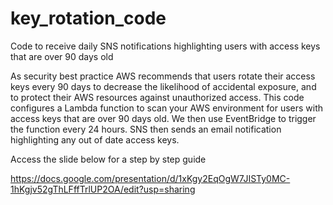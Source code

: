 # key_rotation_code
Code to receive daily SNS notifications highlighting users with access keys that are over 90 days old

As security best practice AWS recommends that users rotate their access keys every 90 days to decrease the likelihood of accidental exposure, and to protect their AWS resources against unauthorized access.  This code configures a Lambda function to scan your AWS environment for users with access keys that are over 90 days old. We then use EventBridge to trigger the function every 24 hours. SNS then sends an email notification highlighting any out of date access keys.

Access the slide below for a step by step guide 

https://docs.google.com/presentation/d/1xKgy2EqOgW7JISTy0MC-1hKgjv52gThLFffTrlUP2OA/edit?usp=sharing
